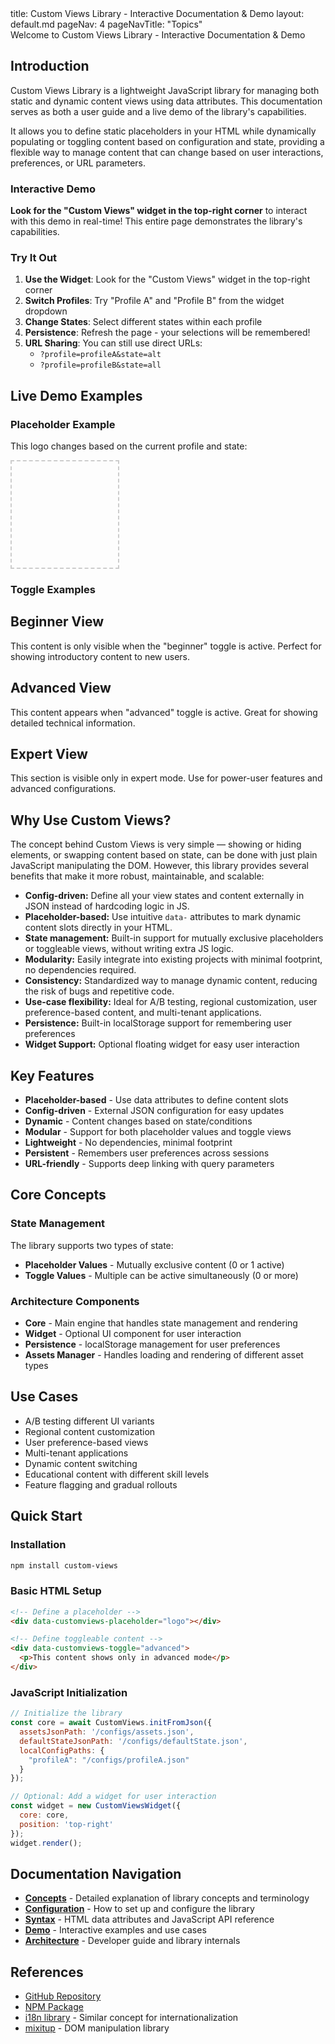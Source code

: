 <frontmatter>
  title: Custom Views Library - Interactive Documentation & Demo
  layout: default.md
  pageNav: 4
  pageNavTitle: "Topics"
</frontmatter>

<div class="bg-primary text-white px-2 py-5 mb-4">
   Welcome to Custom Views Library - Interactive Documentation & Demo
</div>

## Introduction

Custom Views Library is a lightweight JavaScript library for managing both static and dynamic content views using data attributes. This documentation serves as both a user guide and a live demo of the library's capabilities.

It allows you to define static placeholders in your HTML while dynamically populating or toggling content based on configuration and state, providing a flexible way to manage content that can change based on user interactions, preferences, or URL parameters.

### Interactive Demo

**Look for the "Custom Views" widget in the top-right corner** to interact with this demo in real-time! This entire page demonstrates the library's capabilities.

### Try It Out

1. **Use the Widget**: Look for the "Custom Views" widget in the top-right corner
2. **Switch Profiles**: Try "Profile A" and "Profile B" from the widget dropdown
3. **Change States**: Select different states within each profile
4. **Persistence**: Refresh the page - your selections will be remembered!
5. **URL Sharing**: You can still use direct URLs:
   * `?profile=profileA&state=alt`
   * `?profile=profileB&state=all`

## Live Demo Examples

### Placeholder Example
This logo changes based on the current profile and state:

<div data-customviews-placeholder="logo" style="width:150px; height:150px; border: 2px dashed #ccc; padding: 10px; text-align: center;"></div>

### Toggle Examples

<div data-customviews-toggle="beginner" data-customviews-id="intro"></div>

<div data-customviews-toggle="beginner">    

## Beginner View
This content is only visible when the "beginner" toggle is active. Perfect for showing introductory content to new users.

</div>

<div data-customviews-toggle="advanced" data-customviews-id="advancedIntro"></div>

<div data-customviews-toggle="advanced">    

## Advanced View
This content appears when "advanced" toggle is active. Great for showing detailed technical information.

</div>

<div data-customviews-toggle="expert" data-customviews-id="expertIntro"></div>

<div data-customviews-toggle="expert">    

## Expert View
This section is visible only in expert mode. Use for power-user features and advanced configurations.

</div>

## Why Use Custom Views?

The concept behind Custom Views is very simple — showing or hiding elements, or swapping content based on state, can be done with just plain JavaScript manipulating the DOM. However, this library provides several benefits that make it more robust, maintainable, and scalable:

* **Config-driven:** Define all your view states and content externally in JSON instead of hardcoding logic in JS.
* **Placeholder-based:** Use intuitive `data-` attributes to mark dynamic content slots directly in your HTML.
* **State management:** Built-in support for mutually exclusive placeholders or toggleable views, without writing extra JS logic.
* **Modularity:** Easily integrate into existing projects with minimal footprint, no dependencies required.
* **Consistency:** Standardized way to manage dynamic content, reducing the risk of bugs and repetitive code.
* **Use-case flexibility:** Ideal for A/B testing, regional customization, user preference-based content, and multi-tenant applications.
* **Persistence:** Built-in localStorage support for remembering user preferences
* **Widget Support:** Optional floating widget for easy user interaction

## Key Features

* **Placeholder-based** - Use data attributes to define content slots
* **Config-driven** - External JSON configuration for easy updates
* **Dynamic** - Content changes based on state/conditions
* **Modular** - Support for both placeholder values and toggle views
* **Lightweight** - No dependencies, minimal footprint
* **Persistent** - Remembers user preferences across sessions
* **URL-friendly** - Supports deep linking with query parameters

## Core Concepts

### State Management
The library supports two types of state:
* **Placeholder Values** - Mutually exclusive content (0 or 1 active)
* **Toggle Values** - Multiple can be active simultaneously (0 or more)

### Architecture Components
* **Core** - Main engine that handles state management and rendering
* **Widget** - Optional UI component for user interaction
* **Persistence** - localStorage management for user preferences
* **Assets Manager** - Handles loading and rendering of different asset types

## Use Cases

* A/B testing different UI variants
* Regional content customization
* User preference-based views
* Multi-tenant applications
* Dynamic content switching
* Educational content with different skill levels
* Feature flagging and gradual rollouts

## Quick Start

### Installation
```bash
npm install custom-views
```

### Basic HTML Setup
```html
<!-- Define a placeholder -->
<div data-customviews-placeholder="logo"></div>

<!-- Define toggleable content -->
<div data-customviews-toggle="advanced">
  <p>This content shows only in advanced mode</p>
</div>
```

### JavaScript Initialization
```javascript
// Initialize the library
const core = await CustomViews.initFromJson({
  assetsJsonPath: '/configs/assets.json',
  defaultStateJsonPath: '/configs/defaultState.json',
  localConfigPaths: {
    "profileA": "/configs/profileA.json"
  }
});

// Optional: Add a widget for user interaction
const widget = new CustomViewsWidget({
  core: core,
  position: 'top-right'
});
widget.render();
```

## Documentation Navigation

* **[Concepts](/contents/concepts.html)** - Detailed explanation of library concepts and terminology
* **[Configuration](/contents/configuration.html)** - How to set up and configure the library
* **[Syntax](/contents/syntax.html)** - HTML data attributes and JavaScript API reference
* **[Demo](/contents/demo.html)** - Interactive examples and use cases
* **[Architecture](/contents/architecture.html)** - Developer guide and library internals

## References
* [GitHub Repository](https://github.com/gerteck/custom-views)
* [NPM Package](https://www.npmjs.com/package/custom-views)
* [i18n library](https://www.i18next.com/) - Similar concept for internationalization
* [mixitup](https://github.com/patrickkunka/mixitup) - DOM manipulation library


